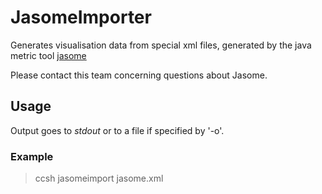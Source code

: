 # JasomeImporter

Generates visualisation data from special xml files, generated by the java metric tool [jasome](https://github.com/rodhilton/jasome)

Please contact this team concerning questions about Jasome.

## Usage

Output goes to *stdout* or to a file if specified by '-o'.

### Example

> ccsh jasomeimport jasome.xml
